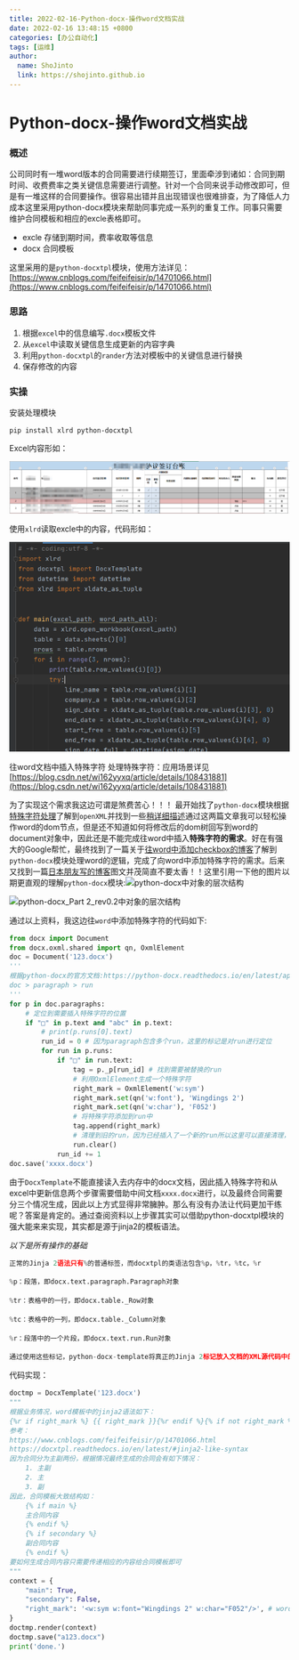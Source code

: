 ```yaml
---
title: 2022-02-16-Python-docx-操作word文档实战
date: 2022-02-16 13:48:15 +0800
categories: [办公自动化]
tags: [运维]
author: 
  name: ShoJinto
  link: https://shojinto.github.io
---
```


# Python-docx-操作word文档实战

### 概述

公司同时有一堆word版本的合同需要进行续期签订，里面牵涉到诸如：合同到期时间、收费费率之类关键信息需要进行调整。针对一个合同来说手动修改即可，但是有一堆这样的合同要操作。很容易出错并且出现错误也很难排查，为了降低人力成本这里采用python-docx模块来帮助同事完成一系列的重复工作。同事只需要维护合同模板和相应的excle表格即可。

- excle 存储到期时间，费率收取等信息
- docx 合同模板

这里采用的是`python-docxtpl`模块，使用方法详见：[https://www.cnblogs.com/feifeifeisir/p/14701066.html](https://www.cnblogs.com/feifeifeisir/p/14701066.html)

### 思路

1. 根据`excel`中的信息编写`.docx`模板文件
2. 从`excel`中读取关键信息生成更新的内容字典
3. 利用`python-docxtpl`的`rander`方法对模板中的关键信息进行替换
4. 保存修改的内容

### 实操

安装处理模块
```shell
pip install xlrd python-docxtpl
```

Excel内容形如：

![image-20220216140801797](../assets/img/articel-src/image-20220216140801797.png)

使用`xlrd`读取excle中的内容，代码形如：

![image-20220216141425332](../assets/img/articel-src/image-20220216141425332.png)


往word文档中插入特殊字符
处理特殊字符：应用场景详见[https://blog.csdn.net/wi162yyxq/article/details/108431881](https://blog.csdn.net/wi162yyxq/article/details/108431881)

为了实现这个需求我这边可谓是煞费苦心！！！
最开始找了`python-docx`模块根据[特殊字符处理](https://blog.csdn.net/wi162yyxq/article/details/108431881)了解到`openXML`并找到一些[稍详细描述](https://blog.csdn.net/liuqixuan1994/article/details/104486600/)通过这两篇文章我可以轻松操作word的dom节点，但是还不知道如何将修改后的dom树回写到word的document对象中，因此还是不能完成往word中插入**特殊字符的需求**。好在有强大的Google帮忙，最终找到了一篇关于[往word中添加checkbox的博客](http://jike.in/?qa=1146252/xml-how-can-i-insert-a-checkbox-form-into-a-docx-file-using-python-docx)了解到`python-docx`模块处理word的逻辑，完成了向word中添加特殊字符的需求。后来又找到一篇[日本朋友写的博客](https://www.shibutan-bloomers.com/python_library_python-docx/2247/)图文并茂简直不要太香！！这里引用一下他的图片以期更直观的理解`python-docx`模块:![python-docx中对象的层次结构](https://www.shibutan-bloomers.com/wp-content/uploads/2021/04/f087c8ef7ec4914ce8af442ffa893eb6-1024x677.png)

![python-docx_Part 2_rev0.2中对象的层次结构](https://www.shibutan-bloomers.com/wp-content/uploads/2021/10/70b6f3266827ddafc897ee4276c69bd5.png)

通过以上资料，我这边往`word`中添加特殊字符的代码如下:
```python
from docx import Document
from docx.oxml.shared import qn, OxmlElement
doc = Document('123.docx')
'''
根据python-docx的官方文档:https://python-docx.readthedocs.io/en/latest/api/text.html#paragraph-objects
doc > paragraph > run
'''
for p in doc.paragraphs:
    # 定位到需要插入特殊字符的位置
    if "□" in p.text and "abc" in p.text:
        # print(p.runs[0].text)
        run_id = 0 # 因为paragraph包含多个run，这里的标记是对run进行定位
        for run in p.runs:
            if "□" in run.text:
                tag = p._p[run_id] # 找到需要被替换的run
                # 利用OxmlElement生成一个特殊字符
                right_mark = OxmlElement('w:sym')
                right_mark.set(qn('w:font'), 'Wingdings 2')
                right_mark.set(qn('w:char'), 'F052')
                # 将特殊字符添加到run中
                tag.append(right_mark)
                # 清理到旧的run，因为已经插入了一个新的run所以这里可以直接清理，以达到替换的效果
                run.clear()
            run_id += 1
doc.save('xxxx.docx')
```
由于`DocxTemplate`不能直接读入去内存中的docx文档，因此插入特殊字符和从excel中更新信息两个步骤需要借助中间文档`xxxx.docx`进行，以及最终合同需要分三个情况生成，因此以上方式显得非常臃肿。那么有没有办法让代码更加干练呢？答案是肯定的。通过查阅资料以上步骤其实可以借助python-docxtpl模块的强大能来来实现，其实都是源于jinja2的模板语法。

*以下是所有操作的基础*
```python
正常的Jinja 2语法只有%的普通标签，而docxtpl的类语法包含%p，%tr，%tc，%r

%p：段落，即docx.text.paragraph.Paragraph对象

%tr：表格中的一行，即docx.table._Row对象

%tc：表格中的一列，即docx.table._Column对象

%r：段落中的一个片段，即docx.text.run.Run对象

通过使用这些标记，python-docx-template将真正的Jinja 2标记放入文档的XML源代码中的正确位置。
```

代码实现：
```python
doctmp = DocxTemplate('123.docx')
"""
根据业务情况，word模板中的jinja2语法如下：
{%r if right_mark %} {{ right_mark }}{%r endif %}{% if not right_mark %} □{% endif %}
参考：
https://www.cnblogs.com/feifeifeisir/p/14701066.html
https://docxtpl.readthedocs.io/en/latest/#jinja2-like-syntax
因为合同分为主副两份，根据情况最终生成的合同会有如下情况：
    1. 主副
    2. 主
    3. 副
因此，合同模板大致结构如：
    {% if main %} 
    主合同内容
    {% endif %}
    {% if secondary %} 
    副合同内容 
    {% endif %}
要如何生成合同内容只需要传递相应的内容给合同模板即可
"""
context = {
    "main": True,
    "secondary": False,
    "right_mark": '<w:sym w:font="Wingdings 2" w:char="F052"/>', # word中的“对号”，利用 docxtpl中的 {%r 专属标签实现
}
doctmp.render(context)
doctmp.save("a123.docx")
print('done.')

```
